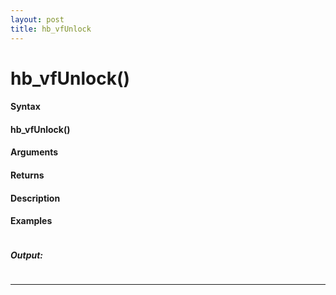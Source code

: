 ```yaml
---
layout: post
title: hb_vfUnlock
---
```


# hb_vfUnlock()


#### Syntax

#### hb_vfUnlock()

#### Arguments

#### Returns

#### Description

#### Examples

```

```

##### Output:

```

```

---